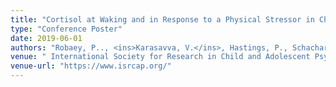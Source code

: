 ```yaml
---
title: "Cortisol at Waking and in Response to a Physical Stressor in Children with Subclinical Levels of ADHD and ODD Symptomatology"
type: "Conference Poster"
date: 2019-06-01
authors: "Robaey, P.., <ins>Karasavva, V.</ins>, Hastings, P., Schachar, R., Boivin, M."
venue: " International Society for Research in Child and Adolescent Psychopathology"
venue-url: "https://www.isrcap.org/"
---
```

